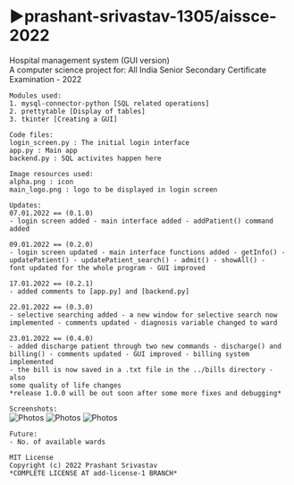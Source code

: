 # ▶️prashant-srivastav-1305/aissce-2022
Hospital management system (GUI version) <br>
A computer science project for: 
All India Senior Secondary Certificate Examination - 2022
<br>

```
Modules used:
1. mysql-connector-python [SQL related operations]
2. prettytable [Display of tables] 
3. tkinter [Creating a GUI]
```

```
Code files:
login_screen.py : The initial login interface
app.py : Main app
backend.py : SQL activites happen here 
```

```
Image resources used:
alpha.png : icon
main_logo.png : logo to be displayed in login screen
```

```
Updates: 
07.01.2022 == (0.1.0)
- login screen added - main interface added - addPatient() command added 

09.01.2022 == (0.2.0)
- login screen updated - main interface functions added - getInfo() - 
updatePatient() - updatePatient_search() - admit() - showAll() - 
font updated for the whole program - GUI improved

17.01.2022 == (0.2.1)
- added comments to [app.py] and [backend.py]

22.01.2022 == (0.3.0)
- selective searching added - a new window for selective search now 
implemented - comments updated - diagnosis variable changed to ward 

23.01.2022 == (0.4.0)
- added discharge patient through two new commands - discharge() and 
billing() - comments updated - GUI improved - billing system implemented
- the bill is now saved in a .txt file in the ../bills directory - also 
some quality of life changes 
*release 1.0.0 will be out soon after some more fixes and debugging*
```

```Screenshots:``` <br>
![Photos](https://github.com/prashant-srivastav-1305/aissce-2022/blob/main/screenshots/screenshots-one.png)
![Photos](https://github.com/prashant-srivastav-1305/aissce-2022/blob/main/screenshots/screenshots-two.png)
![Photos](https://github.com/prashant-srivastav-1305/aissce-2022/blob/main/screenshots/sample-bill.png)
```
Future:
- No. of available wards
```

```
MIT License
Copyright (c) 2022 Prashant Srivastav
*COMPLETE LICENSE AT add-license-1 BRANCH*
```
